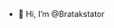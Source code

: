 - 👋 Hi, I’m @Bratakstator

<!---
Bratakstator/Bratakstator is a ✨ special ✨ repository because its `README.md` (this file) appears on your GitHub profile.
You can click the Preview link to take a look at your changes.
--->
